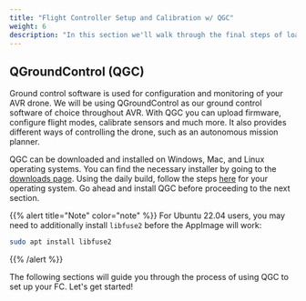 ```yaml
---
title: "Flight Controller Setup and Calibration w/ QGC"
weight: 6
description: "In this section we'll walk through the final steps of loading firmware and calibrating your drone before your first flight."
---
```


## QGroundControl (QGC)

Ground control software is used for configuration and monitoring of your AVR drone.
We will be using QGroundControl as our ground control software of choice
throughout AVR. With QGC you can upload firmware, configure flight modes,
calibrate sensors and much more. It also provides different ways of controlling
the drone, such as an autonomous mission planner.

QGC can be downloaded and installed on Windows, Mac, and Linux operating systems.
You can find the necessary installer by going to the
[downloads page](https://docs.qgroundcontrol.com/master/en/releases/daily_builds.html).
Using the daily build, follow the steps
[here](https://docs.qgroundcontrol.com/master/en/getting_started/download_and_install.html)
 for your operating system.
Go ahead and install QGC before proceeding to the next section.

{{% alert title="Note" color="note" %}}
For Ubuntu 22.04 users, you may need to additionally install `libfuse2` before the
AppImage will work:

```bash
sudo apt install libfuse2
```

{{% /alert %}}

The following sections will guide you through the process of using
QGC to set up your FC. Let's get started!
